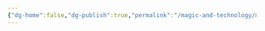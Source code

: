 ```yaml
---
{"dg-home":false,"dg-publish":true,"permalink":"/magic-and-technology/magic-systems/ervenian-weaving/","dgPassFrontmatter":true,"noteIcon":""}
---
```


